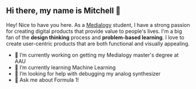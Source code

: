 ## Hi there, my name is Mitchell 👋

Hey! Nice to have you here. As a <a href="https://www.en.aau.dk/education/master/medialogy-cph">Medialogy</a> student, 
I have a strong passion for creating digital products that provide value to people's lives. I'm a big fan of the <strong>design thinking</strong> process and <strong>problem-based learning</strong>.
I love to create user-centric products that are both functional and visually appealing.
- 🔭 I’m currently working on getting my Medialogy master's degree at AAU
- 🌱 I’m currently learning Machine Learning
- 🤔 I’m looking for help with debugging my analog synthesizer
- 💬 Ask me about Formula 1!
<!--
**DiscoLucas/DiscoLucas** is a ✨ _special_ ✨ repository because its `README.md` (this file) appears on your GitHub profile.

Here are some ideas to get you started:

- 🔭 I’m currently working on ...
- 🌱 I’m currently learning ...
- 👯 I’m looking to collaborate on ...
- 🤔 I’m looking for help with ...
- 💬 Ask me about ...
- 📫 How to reach me: ...
- 😄 Pronouns: ...
- ⚡ Fun fact: ...
-->
